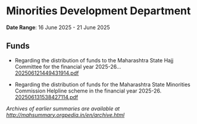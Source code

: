 # Minorities Development Department

**Date Range**: 16 June 2025 - 21 June 2025


## Funds
- Regarding the distribution of funds to the Maharashtra State Hajj Committee for the financial year 2025-26...\
  [202506121449431914.pdf](https://gr.maharashtra.gov.in/Site/Upload/Government%20Resolutions/English/202506121449431914.pdf)

- Regarding the distribution of funds for the Maharashtra State Minorities Commission Helpline scheme in the financial year 2025-26.\
  [202506131538427114.pdf](https://gr.maharashtra.gov.in/Site/Upload/Government%20Resolutions/English/202506131538427114.pdf)


*Archives of earlier summaries are available at http://mahsummary.orgpedia.in/en/archive.html*